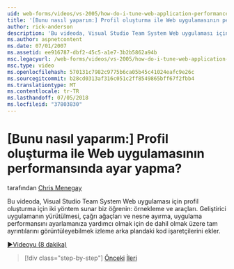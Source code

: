 ```yaml
---
uid: web-forms/videos/vs-2005/how-do-i-tune-web-application-performance-with-profiling
title: '[Bunu nasıl yaparım:] Profil oluşturma ile Web uygulamasının performansında ayar yapma? | Microsoft Docs'
author: rick-anderson
description: 'Bu videoda, Visual Studio Team System Web uygulaması için profil oluşturma için iki yöntem sunar biz öğrenin: örnekleme ve araçları. İzleme inje...'
ms.author: aspnetcontent
ms.date: 07/01/2007
ms.assetid: ee916787-dbf2-45c5-a1e7-3b2b5862a94b
msc.legacyurl: /web-forms/videos/vs-2005/how-do-i-tune-web-application-performance-with-profiling
msc.type: video
ms.openlocfilehash: 570131c7982c9775b6ca05b45c41024eafc9e26c
ms.sourcegitcommit: b28cd0313af316c051c2ff8549865bff67f2fbb4
ms.translationtype: MT
ms.contentlocale: tr-TR
ms.lasthandoff: 07/05/2018
ms.locfileid: "37803830"
---
```

<a name="how-do-i-tune-web-application-performance-with-profiling"></a>[Bunu nasıl yaparım:] Profil oluşturma ile Web uygulamasının performansında ayar yapma?
====================
tarafından [Chris Menegay](https://twitter.com/CMenegay)

Bu videoda, Visual Studio Team System Web uygulaması için profil oluşturma için iki yöntem sunar biz öğrenin: örnekleme ve araçları. Geliştirici uygulamanın yürütülmesi, çağrı ağaçları ve nesne ayırma, uygulama performansını ayarlamanıza yardımcı olmak için de dahil olmak üzere tam ayrıntılarını görüntüleyebilmek izleme arka plandaki kod işaretçilerini ekler.

[&#9654;Videoyu (8 dakika)](https://channel9.msdn.com/Blogs/ASP-NET-Site-Videos/how-do-i-tune-web-application-performance-with-profiling)

> [!div class="step-by-step"]
> [Önceki](how-do-i-load-test-a-web-application.md)
> [İleri](how-do-i-set-up-distributed-load-testing-for-high-volume-tests.md)
